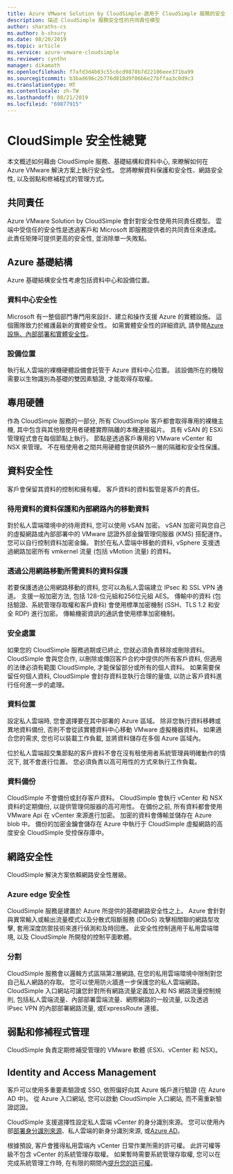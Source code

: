```yaml
---
title: Azure VMware Solution by CloudSimple-適用于 CloudSimple 服務的安全性
description: 描述 CloudSimple 服務安全性的共同責任模型
author: sharaths-cs
ms.author: b-shsury
ms.date: 08/20/2019
ms.topic: article
ms.service: azure-vmware-cloudsimple
ms.reviewer: cynthn
manager: dikamath
ms.openlocfilehash: f7afd3d4b03c55c6cd9878b7d22106eee371ba99
ms.sourcegitcommit: b3bad696c2b776d018d9f06b6e27bffaa3c0d9c3
ms.translationtype: MT
ms.contentlocale: zh-TW
ms.lasthandoff: 08/21/2019
ms.locfileid: "69877915"
---
```

# <a name="cloudsimple-security-overview"></a>CloudSimple 安全性總覽

本文概述如何藉由 CloudSimple 服務、基礎結構和資料中心, 來瞭解如何在 Azure VMware 解決方案上執行安全性。 您將瞭解資料保護和安全性、網路安全性, 以及弱點和修補程式的管理方式。

## <a name="shared-responsibility"></a>共同責任

Azure VMware Solution by CloudSimple 會針對安全性使用共同責任模型。 雲端中受信任的安全性是透過客戶和 Microsoft 即服務提供者的共同責任來達成。 此責任矩陣可提供更高的安全性, 並消除單一失敗點。

## <a name="azure-infrastructure"></a>Azure 基礎結構

Azure 基礎結構安全性考慮包括資料中心和設備位置。

### <a name="datacenter-security"></a>資料中心安全性

Microsoft 有一整個部門專門用來設計、建立和操作支援 Azure 的實體設施。 這個團隊致力於維護最新的實體安全性。 如需實體安全性的詳細資訊, 請參閱[Azure 設施、內部部署和實體安全性](../security/azure-physical-security.md)。

### <a name="equipment-location"></a>設備位置

執行私人雲端的裸機硬體設備會託管于 Azure 資料中心位置。  該設備所在的機殼需要以生物識別為基礎的雙因素驗證, 才能取得存取權。

## <a name="dedicated-hardware"></a>專用硬體

作為 CloudSimple 服務的一部分, 所有 CloudSimple 客戶都會取得專用的裸機主機, 其中包含與其他租使用者硬體實際隔離的本機連接磁片。 具有 vSAN 的 ESXi 管理程式會在每個節點上執行。 節點是透過客戶專用的 VMware vCenter 和 NSX 來管理。 不在租使用者之間共用硬體會提供額外一層的隔離和安全性保護。

## <a name="data-security"></a>資料安全性

客戶會保留其資料的控制和擁有權。 客戶資料的資料監管是客戶的責任。

### <a name="data-protection-for-data-at-rest-and-data-in-motion-within-internal-networks"></a>待用資料的資料保護和內部網路內的移動資料

對於私人雲端環境中的待用資料, 您可以使用 vSAN 加密。 vSAN 加密可與您自己的虛擬網路或內部部署中的 VMware 認證外部金鑰管理伺服器 (KMS) 搭配運作。  您可以自行控制資料加密金鑰。 對於在私人雲端中移動的資料, vSphere 支援透過網路加密所有 vmkernel 流量 (包括 vMotion 流量) 的資料。

### <a name="data-protection-for-data-that-is-required-to-move-through-public-networks"></a>透過公用網路移動所需資料的資料保護

若要保護透過公用網路移動的資料, 您可以為私人雲端建立 IPsec 和 SSL VPN 通道。 支援一般加密方法, 包括 128-位元組和256位元組 AES。 傳輸中的資料 (包括驗證、系統管理存取權和客戶資料) 會使用標準加密機制 (SSH、TLS 1.2 和安全 RDP) 進行加密。 傳輸機密資訊的通訊會使用標準加密機制。

### <a name="secure-disposal"></a>安全處置

如果您的 CloudSimple 服務過期或已終止, 您就必須負責移除或刪除資料。 CloudSimple 會與您合作, 以刪除或傳回客戶合約中提供的所有客戶資料, 但適用的法律必須有範圍 CloudSimple, 才能保留部分或所有的個人資料。 如果需要保留任何個人資料, CloudSimple 會封存資料並執行合理的量值, 以防止客戶資料進行任何進一步的處理。

### <a name="data-location"></a>資料位置

設定私人雲端時, 您會選擇要在其中部署的 Azure 區域。 除非您執行資料移轉或異地資料備份, 否則不會從該實體資料中心移動 VMware 虛擬機器資料。 如果適合您的需求, 您也可以裝載工作負載, 並將資料儲存在多個 Azure 區域內。

位於私人雲端超交集節點的客戶資料不會在沒有租使用者系統管理員明確動作的情況下, 就不會進行位置。 您必須負責以高可用性的方式來執行工作負載。

### <a name="data-backups"></a>資料備份

CloudSimple 不會備份或封存客戶資料。 CloudSimple 會執行 vCenter 和 NSX 資料的定期備份, 以提供管理伺服器的高可用性。 在備份之前, 所有資料都會使用 VMware Api 在 vCenter 來源進行加密。 加密的資料會傳輸並儲存在 Azure blob 中。 備份的加密金鑰會儲存在 Azure 中執行于 CloudSimple 虛擬網路的高度安全 CloudSimple 受控保存庫中。

## <a name="network-security"></a>網路安全性

CloudSimple 解決方案依賴網路安全性層級。

### <a name="azure-edge-security"></a>Azure edge 安全性

CloudSimple 服務是建置於 Azure 所提供的基礎網路安全性之上。 Azure 會針對與異常輸入或輸出流量模式以及分散式阻斷服務 (DDoS) 攻擊相關聯的網路型攻擊, 套用深度防禦技術來進行偵測和及時回應。 此安全性控制適用于私用雲端環境, 以及 CloudSimple 所開發的控制平面軟體。

### <a name="segmentation"></a>分割

CloudSimple 服務會以邏輯方式區隔第2層網路, 在您的私用雲端環境中限制對您自己私人網路的存取。 您可以使用防火牆進一步保護您的私人雲端網路。 CloudSimple 入口網站可讓您針對所有網路流量定義加入和 NS 網路流量控制規則, 包括私人雲端流量、內部部署雲端流量、網際網路的一般流量, 以及透過 IPsec VPN 的內部部署網路流量, 或ExpressRoute 連接。

## <a name="vulnerability-and-patch-management"></a>弱點和修補程式管理

CloudSimple 負責定期修補受管理的 VMware 軟體 (ESXi、vCenter 和 NSX)。

## <a name="identity-and-access-management"></a>Identity and Access Management

客戶可以使用多重要素驗證或 SSO, 依照偏好向其 Azure 帳戶進行驗證 (在 Azure AD 中)。 從 Azure 入口網站, 您可以啟動 CloudSimple 入口網站, 而不需重新驗證認證。

CloudSimple 支援選擇性設定私人雲端 vCenter 的身分識別來源。 您可以使用內部[部署身分識別來源](set-vcenter-identity.md)、私人雲端的新身分識別來源, 或[Azure AD](azure-ad.md)。

根據預設, 客戶會獲得私用雲端內 vCenter 日常作業所需的許可權。 此許可權等級不包含 vCenter 的系統管理存取權。 如果暫時需要系統管理存取權, 您可以在完成系統管理工作時, 在有限的期間內[提升您的許可權](escalate-private-cloud-privileges.md)。
